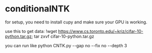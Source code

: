 # conditionalNTK


for setup, you need to install cupy and make sure your GPU is working.

use this to get data:
!wget https://www.cs.toronto.edu/~kriz/cifar-10-python.tar.gz; tar zxvf cifar-10-python.tar.gz

you can run like python CNTK.py --gap no --fix no --depth 3
